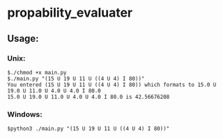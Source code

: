 # propability_evaluater

## Usage:
### Unix:
```
$./chmod +x main.py
$./main.py "(15 U 19 U 11 U ((4 U 4) I 80))"
You entered (15 U 19 U 11 U ((4 U 4) I 80)) which formats to 15.0 U 19.0 U 11.0 U 4.0 U 4.0 I 80.0
15.0 U 19.0 U 11.0 U 4.0 U 4.0 I 80.0 is 42.56676208
```
### Windows:
```
$python3 ./main.py "(15 U 19 U 11 U ((4 U 4) I 80))"
```
